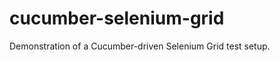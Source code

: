 cucumber-selenium-grid
======================

Demonstration of a Cucumber-driven Selenium Grid test setup.
